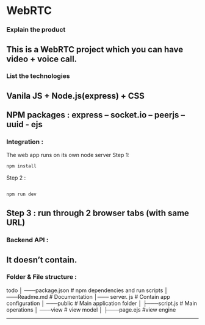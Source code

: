 # WebRTC

### Explain the product
This is a WebRTC project which you can have video + voice call.
---
### List the technologies
Vanila JS + Node.js(express) + CSS  <br>
<br>
NPM packages : express – socket.io – peerjs – uuid - ejs 
---
### Integration :
The web app runs on its own node server
Step 1: 
```bash
npm install
```
Step 2 :
```bash

npm run dev

```
Step 3 :
run through 2 browser tabs (with same URL)
---
### Backend API :
It doesn’t contain.
---
### Folder & File structure :
todo
│ ───package.json # npm dependencies and run scripts
│ ───Readme.md # Documentation
│─── server. js # Contain app configuration
│ ───public # Main application folder
│ ├───script.js # Main operations
│ ───view # view model
│ ├───page.ejs #view engine

---


